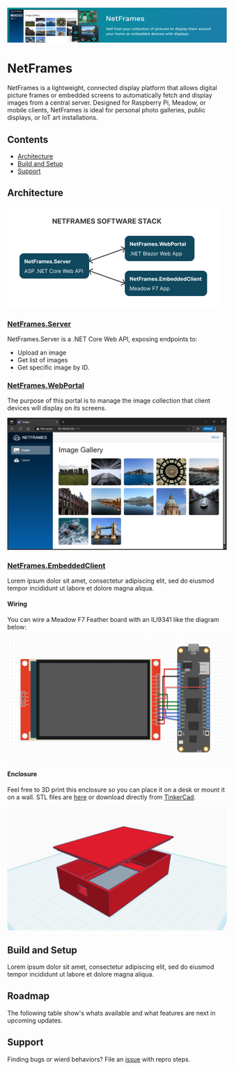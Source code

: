 ![NetFrames GitHub Banner](/Assets/Images/jorgedevs-netframes.jpg)

# NetFrames

NetFrames is a lightweight, connected display platform that allows digital picture frames or embedded screens to automatically fetch and display images from a central server. Designed for Raspberry Pi, Meadow, or mobile clients, NetFrames is ideal for personal photo galleries, public displays, or IoT art installations.

## Contents

* [Architecture](#architecture)
* [Build and Setup](#build-and-setup)
* [Support](#support)

## Architecture

![NetFrames.WebPortal](Assets/Images/netframes-software-stack.png)

### [NetFrames.Server](/Source/NetFrames.Server/)

NetFrames.Server is a .NET Core Web API, exposing endpoints to:
* Upload an image
* Get list of images
* Get specific image by ID.

### [NetFrames.WebPortal](/Source/NetFrames.WebPortal/)

The purpose of this portal is to manage the image collection that client devices will display on its screens.

![NetFrames.WebPortal](Assets/Images/netframes-portal.png)

### [NetFrames.EmbeddedClient](/Source/NetFrames.EmbeddedClient/)

Lorem ipsum dolor sit amet, consectetur adipiscing elit, sed do eiusmod tempor incididunt ut labore et dolore magna aliqua.

#### Wiring

You can wire a Meadow F7 Feather board with an ILI9341 like the diagram below:

![wiring netframes with a Meadow board](Assets/Images/netframes-wiring.jpg)


#### Enclosure

Feel free to 3D print this enclosure so you can place it on a desk or mount it on a wall. STL files are [here](/Assets/Enclosure/) or download directly from [TinkerCad](https://www.tinkercad.com/things/222cHvoUr3W-netframes-case).

![NetFrames.EmbeddedClient](Assets/Images/netframes-enclosure.jpg)


## Build and Setup

Lorem ipsum dolor sit amet, consectetur adipiscing elit, sed do eiusmod tempor incididunt ut labore et dolore magna aliqua.

## Roadmap

The following table show's whats available and what features are next in upcoming updates.

## Support

Finding bugs or wierd behaviors? File an [issue](https://github.com/jorgedevs/NetFrames/issues) with repro steps.
